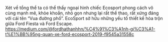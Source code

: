 Xét về tổng thể ta có thể thấy ngoại hình chiếc Ecosport phong cách vô cùng mạnh mẽ, khỏe khoắn, nhỏ gọn nhưng lại rất thể thao, rất xứng đáng với cái tên “Vua đường phố”. EcoSport sở hữu những yếu tố thiết kế hòa trộn giữa Ford Fiesta và Ford Escape.
https://medium.com/@fordhathanhhn/%C4%91%C3%A1nh-gi%C3%A1-t%E1%BB%95ng-quan-xe-ford-ecosport-2019-f9545a31558c
